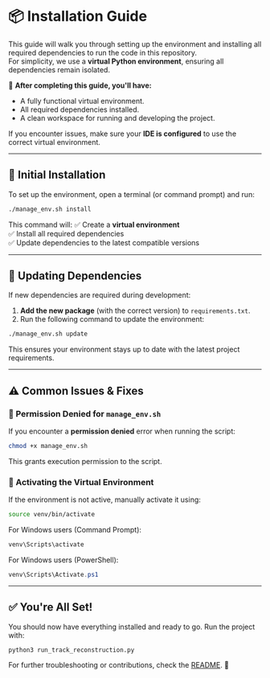 # 📦 Installation Guide

This guide will walk you through setting up the environment and installing all required dependencies to run the code in this repository.  
For simplicity, we use a **virtual Python environment**, ensuring all dependencies remain isolated.

🚀 **After completing this guide, you'll have:**
- A fully functional virtual environment.
- All required dependencies installed.
- A clean workspace for running and developing the project.

If you encounter issues, make sure your **IDE is configured** to use the correct virtual environment.

---

## 🔧 Initial Installation

To set up the environment, open a terminal (or command prompt) and run:

```bash
./manage_env.sh install
```

This command will:
✅ Create a **virtual environment**  
✅ Install all required dependencies  
✅ Update dependencies to the latest compatible versions  

---

## 🔄 Updating Dependencies

If new dependencies are required during development:
1. **Add the new package** (with the correct version) to `requirements.txt`.
2. Run the following command to update the environment:

```bash
./manage_env.sh update
```

This ensures your environment stays up to date with the latest project requirements.

---

## ⚠️ Common Issues & Fixes

### 🛑 Permission Denied for `manage_env.sh`
If you encounter a **permission denied** error when running the script:
```bash
chmod +x manage_env.sh
```
This grants execution permission to the script.

### 🚀 Activating the Virtual Environment
If the environment is not active, manually activate it using:
```bash
source venv/bin/activate
```
For Windows users (Command Prompt):
```cmd
venv\Scripts\activate
```
For Windows users (PowerShell):
```powershell
venv\Scripts\Activate.ps1
```

---

## ✅ You're All Set!
You should now have everything installed and ready to go. Run the project with:
```bash
python3 run_track_reconstruction.py
```

For further troubleshooting or contributions, check the [README](../README.md). 🚀
